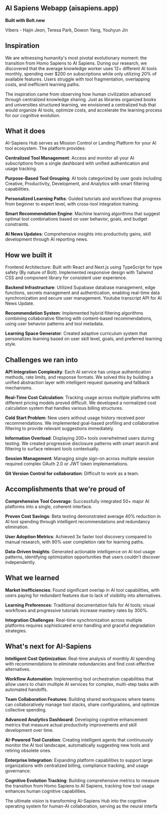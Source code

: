 ## AI Sapiens Webapp (aisapiens.app)

**Built with Bolt.new**

Vibers - Hajin Jeon, Teresa Park, Dowon Yang, Youhyun Jin

## Inspiration
We are witnessing humanity's most pivotal evolutionary moment: the transition from Homo Sapiens to AI Sapiens. During our research, we discovered that the average knowledge worker uses 12+ different AI tools monthly, spending over $200 on subscriptions while only utilizing 20% of available features. Users struggle with tool fragmentation, overlapping costs, and inefficient learning paths.

The inspiration came from observing how human civilization advanced through centralized knowledge sharing. Just as libraries organized books and universities structured learning, we envisioned a centralized hub that would organize AI tools, optimize costs, and accelerate the learning process for our cognitive evolution.

## What it does
AI-Sapiens Hub serves as Mission Control or Landing Platform for your AI tool ecosystem. The platform provides:

**Centralized Tool Management**: Access and monitor all your AI subscriptions from a single dashboard with unified authentication and usage tracking.

**Purpose-Based Tool Grouping**: AI tools categorized by user goals including Creative, Productivity, Development, and Analytics with smart filtering capabilities.

**Personalized Learning Paths**: Guided tutorials and workflows that progress from beginner to expert level, with cross-tool integration training.

**Smart Recommendation Engine**: Machine learning algorithms that suggest optimal tool combinations based on user behavior, goals, and budget constraints.

**AI News Updates**: Comprehensive insights into productivity gains, skill development through AI reporting news.

## How we built it
Frontend Architecture: Built with React and Next.js using TypeScript for type safety (By nature of Bolt). Implemented responsive design with Tailwind CSS and component library for consistent user experience.

**Backend Infrastructure**: Utilized Supabase database management, edge functions, secrets management and authentication, enabling real-time data synchronization and secure user management. Youtube transcript API for AI News Update.

**Recommendation System**: Implemented hybrid filtering algorithms combining collaborative filtering with content-based recommendations, using user behavior patterns and tool metadata.

**Learning Space Generator**: Created adaptive curriculum system that personalizes learning based on user skill level, goals, and preferred learning style.

## Challenges we ran into
**API Integration Complexity**: Each AI service has unique authentication methods, rate limits, and response formats. We solved this by building a unified abstraction layer with intelligent request queueing and fallback mechanisms.

**Real-Time Cost Calculation**: Tracking usage across multiple platforms with different pricing models proved difficult. We developed a normalized cost calculation system that handles various billing structures.

**Cold Start Problem**: New users without usage history received poor recommendations. We implemented goal-based profiling and collaborative filtering to provide relevant suggestions immediately.

**Information Overload**: Displaying 200+ tools overwhelmed users during testing. We created progressive disclosure patterns with smart search and filtering to surface relevant tools contextually.

**Session Management**: Managing single sign-on across multiple session required complex OAuth 2.0 or JWT token implementations.

**Git Version Control for collaboration**: Difficult to work as a team.

## Accomplishments that we're proud of
**Comprehensive Tool Coverage**: Successfully integrated 50+ major AI platforms into a single, coherent interface.

**Proven Cost Savings**: Beta testing demonstrated average 40% reduction in AI tool spending through intelligent recommendations and redundancy elimination.

**User Adoption Metrics**: Achieved 3x faster tool discovery compared to manual research, with 90% user completion rate for learning paths.

**Data-Driven Insights**: Generated actionable intelligence on AI tool usage patterns, identifying optimization opportunities that users couldn't discover independently.

## What we learned

**Market Inefficiencies**: Found significant overlap in AI tool capabilities, with users paying for redundant features due to lack of visibility into alternatives.

**Learning Preferences**: Traditional documentation fails for AI tools; visual workflows and progressive tutorials increase mastery rates by 300%.

**Integration Challenges**: Real-time synchronization across multiple platforms requires sophisticated error handling and graceful degradation strategies.

## What's next for AI-Sapiens
**Intelligent Cost Optimization**: Real-time analysis of monthly AI spending with recommendations to eliminate redundancies and find cost-effective alternatives.

**Workflow Automation**: Implementing tool orchestration capabilities that allow users to chain multiple AI services for complex, multi-step tasks with automated handoffs.

**Team Collaboration Features**: Building shared workspaces where teams can collaboratively manage tool stacks, share configurations, and optimize collective spending.

**Advanced Analytics Dashboard**: Developing cognitive enhancement metrics that measure actual productivity improvements and skill development over time.

**AI-Powered Tool Curation**: Creating intelligent agents that continuously monitor the AI tool landscape, automatically suggesting new tools and retiring obsolete ones.

**Enterprise Integration**: Expanding platform capabilities to support large organizations with centralized billing, compliance tracking, and usage governance.

**Cognitive Evolution Tracking**: Building comprehensive metrics to measure the transition from Homo Sapiens to AI Sapiens, tracking how tool usage enhances human cognitive capabilities.

The ultimate vision is transforming AI-Sapiens Hub into the cognitive operating system for human-AI collaboration, serving as the neural interfa
